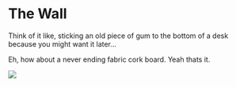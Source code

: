 The Wall
===========

Think of it like, sticking an old piece of gum to the bottom of a desk because you might want it later...

Eh, how about a never ending fabric cork board. Yeah thats it.

[![](http://gitdatvideo.nfshost.com/fuhleO06_RY)](http://www.youtube.com/watch?v=fuhleO06_RY)
